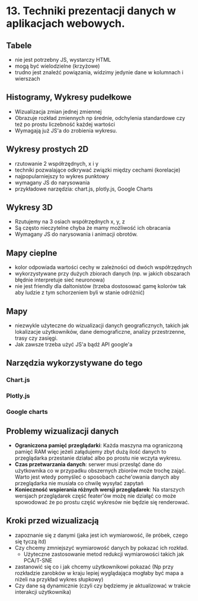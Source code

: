# 13. Techniki prezentacji danych w aplikacjach webowych.


## Tabele

- nie jest potrzebny JS, wystarczy HTML
- mogą być wielodzielne (krzyżowe)
- trudno jest znaleźć powiązania, widzimy jedynie dane w kolumnach i wierszach

## Histogramy, Wykresy pudełkowe

- Wizualizacja zmian jednej zmiennej 
- Obrazuje rozkład zmiennych np średnie, odchylenia standardowe czy też po prostu liczebność każdej wartości
- Wymagają już JS'a do zrobienia wykresu.

## Wykresy prostych 2D 
- rzutowanie 2 współrzędnych, x i y
- techniki pozwalające odkrywać związki między cechami (korelacje)
- najpopularniejszy to wykres punktowy 
- wymagany JS do narysowania
- przykładowe narzędzia: chart.js, plotly.js, Google Charts

## Wykresy 3D 
- Rzutujemy na 3 osiach współrzędnych x, y, z
- Są często nieczytelne chyba że mamy możliwość ich obracania
- Wymagany JS do narysowania i animacji obrotów. 

## Mapy cieplne
- kolor odpowiada wartości cechy w zależności od dwóch współrzędnych
- wykorzystywane przy dużych zbiorach danych (np. w jakich obszarach błędnie interpretuje sieć neuronowa)
- nie jest friendly dla daltonistów (trzeba dostosować gamę kolorów tak aby ludzie z tym schorzeniem byli w stanie odróżnić)

## Mapy 
- niezwykle użyteczne do wizualizacji danych geograficznych, takich jak lokalizacje użytkowników, dane demograficzne, analizy przestrzenne, trasy czy zasięgi.
- Jak zawsze trzeba użyć JS'a bądź API google'a

## Narzędzia wykorzystywane do tego

### Chart.js

### Plotly.js

### Google charts

## Problemy wizualizacji danych

- **Ograniczona pamięć przeglądarki**: Każda maszyna ma ograniczoną pamięć RAM więc jeżeli załądujemy zbyt dużą ilość danych to przeglądarka przestanie działać albo po prostu nie wczyta wykresu.
- **Czas przetwarzania danych**: serwer musi przesłąć dane do użytkownika co w przypadku obszernych zbiorów może trochę zająć. Warto jest wtedy pomyśleć o sposobach cache'owania danych aby przeglądarka nie musiała co chwilę wysyłać zapytań
- **Konieczność wspierania różnych wersji przeglądarek**: Na starszych wersjach przeglądarek część feater'ów możę nie działąć co może spowodować że po prostu część wykresów nie będzie się renderować. 

## Kroki przed wizualizacją 

- zapoznanie się z danymi (jaka jest ich wymiarowość, ile próbek, czego się tyczą itd)
- Czy chcemy zmniejszyć wymiarowość danych by pokazać ich rozkład. 
    - Użyteczne zastosowanie metod redukcji wymiarowości takich jak PCA/T-SNE
- zastanowić się co i jak chcemy użytkownikowi pokazać (Np przy rozkładzie zarobków w kraju lepiej wyglądająca mogłaby być mapa a niżeli na przykład wykres słupkowy)
- Czy dane są dynamicznie (czyli czy będziemy je aktualizować w trakcie interakcji użytkownika)